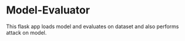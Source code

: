 # Model-Evaluator
This flask app loads model and evaluates on dataset and also performs attack on model.

